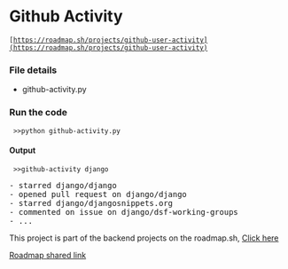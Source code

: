
# Github Activity

<code>[https://roadmap.sh/projects/github-user-activity](https://roadmap.sh/projects/github-user-activity)</code>

### File details

- github-activity.py

### Run the code

<code> >>python github-activity.py </code>

#### Output

<code> >>github-activity django </code>

<pre>
- starred django/django
- opened pull request on django/django
- starred django/djangosnippets.org
- commented on issue on django/dsf-working-groups
- ...
</pre>



This project is part of the backend projects on the roadmap.sh, [Click here](https://roadmap.sh/projects/github-user-activity)

[Roadmap shared link](https://roadmap.sh/projects/github-user-activity/solutions?u=645518da05999de060bb0c1a)
